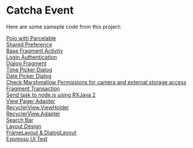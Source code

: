 # Catcha Event

Here are some sameple code from this project:

[Pojo with Parcelable](https://github.com/mancng/catchaeventex/blob/master/app/src/main/java/com/mancng/catchaeventex/entities/User.java) <br />
[Shared Preference](https://github.com/mancng/catchaeventex/blob/master/app/src/main/java/com/mancng/catchaeventex/Infrastructure/Utils.java) <br />
[Base Fragment Activity](https://github.com/mancng/catchaeventex/blob/master/app/src/main/java/com/mancng/catchaeventex/activities/BaseFragmentActivity.java) <br />
[Login Authentication](https://github.com/mancng/catchaeventex/blob/master/app/src/main/java/com/mancng/catchaeventex/fragments/LoginFragment.java) <br />
[Dialog Fragment](https://github.com/mancng/catchaeventex/blob/master/app/src/main/java/com/mancng/catchaeventex/dialogs/DeleteEventDialogFragment.java) <br />
[Time Picker Dialog](https://github.com/mancng/catchaeventex/blob/master/app/src/main/java/com/mancng/catchaeventex/dialogs/TimePickerDialogFragment.java) <br />
[Date Picker Dialog](https://github.com/mancng/catchaeventex/blob/master/app/src/main/java/com/mancng/catchaeventex/dialogs/DatePickerDialogFragment.java) <br />
[Check Marshmallow Permissions for camera and external storage access](https://github.com/mancng/catchaeventex/blob/master/app/src/main/java/com/mancng/catchaeventex/Infrastructure/MarshmallowPermissions.java) <br />
[Fragment Transaction](https://github.com/mancng/catchaeventex/blob/master/app/src/main/java/com/mancng/catchaeventex/fragments/EventDetailsFragment.java) <br />
[Send task to node.js using RXJava 2](https://github.com/mancng/catchaeventex/blob/master/app/src/main/java/com/mancng/catchaeventex/services/LiveMessageServices.java) <br />
[View Pager Adapter](https://github.com/mancng/catchaeventex/blob/master/app/src/main/java/com/mancng/catchaeventex/views/FriendsViewPagerAdapter.java) <br />
[RecyclerView.ViewHolder](https://github.com/mancng/catchaeventex/blob/master/app/src/main/java/com/mancng/catchaeventex/views/InboxViewHolder.java) <br />
[RecyclerView.Adapter](https://github.com/mancng/catchaeventex/blob/master/app/src/main/java/com/mancng/catchaeventex/views/InboxAdapter.java) <br />
[Search Bar](https://github.com/mancng/catchaeventex/blob/master/app/src/main/java/com/mancng/catchaeventex/fragments/EventCreationFriendPickerFragment.java) <br />
[Layout Design](https://github.com/mancng/catchaeventex/blob/master/app/src/main/res/layout/activity_login.xml) <br />
[FrameLayout & DialogLayout](https://github.com/mancng/catchaeventex/blob/master/app/src/main/res/layout/dialog_delete_event.xml) <br />
[Espresso UI Test](https://github.com/mancng/catchaeventex/blob/master/app/src/androidTest/java/com/mancng/catchaeventex/LoginScreenTest.java)
